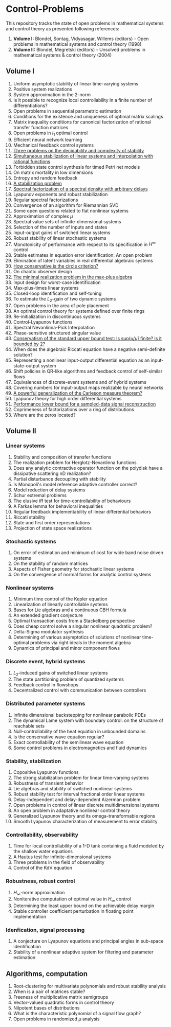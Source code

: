 # Control-Problems

This repository tracks the state of open problems in mathematical systems and control theory as presented following references:

1. **Volume I:** Blondel, Sontag, Vidyasagar, Willems (editors) - Open problems in mathematical systems and control theory (1998)
2. **Volume II:** Blondel, Megretski (editors) - Unsolved problems in mathematical systems & control theory (2004)

## Volume I

1. Uniform asymptotic stability of linear time-varying systems
2. Positive system realizations
3. System approximation in the 2-norm
4. Is it possible to recognize local controllability in a finite number of differentiations?
5. Open problems in sequential parametric estimation
6. Conditions for the existence and uniqueness of optimal matrix scalings
7. Matrix inequality conditions for canonical factorization of rational transfer function matrices
8. Open problems in $l_{1}$ optimal control
9. Efficient neural network learning
10. Mechanical feedback control systems
11. [Three problems on the decidability and complexity of stability](v1p11.md)
12. [Simultaneous stabilization of linear systems and interpolation with rational functions](v1p12.md)
13. Forbidden state control synthesis for timed Petri net models
14. On matrix mortality in low dimensions
15. Entropy and random feedback
16. [A stabilization problem](v1p16.md)
17. [Spectral factorization of a spectral density with arbitrary delays](v1p17.md)
18. Lyapunov exponents and robust stabilization
19. Regular spectral factorizations
20. Convergence of an algorithm for Riemannian SVD
21. Some open questions related to flat nonlinear systems
22. Approximation of complex $\mu$
23. Spectral value sets of infinite-dimensional systems
24. Selection of the number of inputs and states
25. Input-output gains of switched linear systems
26. Robust stability of linear stochastic systems
27. Monotonicity of performance with respect to its specification in $H^{\infty}$ control
28. Stable estimates in equation error identification: An open problem
29. Elimination of latent variables in real differential algebraic systems
30. [How conservative is the circle criterion?](v1p30.md)
31. On chaotic observer design
32. [The minimal realization problem in the max-plus algebra](v1p32.md)
33. Input design for worst-case identification
34. Max-plus-times linear systems
35. Closed-loop identification and self-tuning
36. To estimate the $L_{2}$-gain of two dynamic systems
37. Open problems in the area of pole placement
38. An optimal control theory for systems defined over finite rings
39. Re-initialization in discontinuous systems
40. Control-Lyapunov functions
41. Spectral Nevanlinna-Pick Interpolation
42. Phase-sensitive structured singular value
43. [Conservatism of the standard upper bound test: Is $\text{sup}(\mu/\bar{\mu})$ finite? Is it bounded by 2?](v1p43.md)
44. When does the algebraic Riccati equation have a negative semi-definite solution?
45. Representing a nonlinear input-output differential equation as an input-state-output system
46. Shift policies in QR-like algorithms and feedback control of self-similar flows
47. Equivalences of discrete-event systems and of hybrid systems
48. Covering numbers for input-output maps realizable by neural networks
49. [A powerful generalization of the Carleson measure theorem?](v1p49.md)
50. Lyapunov theory for high order differential systems
51. [Performance lower bound for a sampled-data signal reconstruction](v1p51.md)
52. Coprimeness of factorizations over a ring of distributions
53. Where are the zeros located?

## Volume II

### Linear systems

1. Stability and composition of transfer functions
2. The realization problem for Herglotz-Nevanlinna functions
3. Does any analytic contractive operator function on the polydisk have a dissipative scattering nD realization?
4. Partial disturbance decoupling with stability
5. Is Monopoli's model reference adaptive controller correct?
6. Model reduction of delay systems
7. Schur extremal problems
9. The elusive iff test for time-controllability of behaviours
9. A Farkas lemma for behavioral inequalities
10. Regular feedback implementability of linear differential behaviors
11. Riccati stability
12. State and first order representations
13. Projection of state space realizations

### Stochastic systems

1. On error of estimation and minimum of cost for wide band noise driven systems
2. On the stability of random matrices
3. Aspects of Fisher geometry for stochastic linear systems
4. On the convergence of normal forms for analytic control systems

### Nonlinear systems

1. Minimum time control of the Kepler equation
2. Linearization of linearly controllable systems
3. Bases for Lie algebras and a continuous CBH formula
4. An extended gradient conjecture
5. Optimal transaction costs from a Stackelberg perspective
6. Does cheap control solve a singular nonlinear quadratic problem?
7. Delta-Sigma modulator synthesis
8. Determining of various asymptotics of solutions of nonlinear time-optimal problems via right ideals in the moment algebra
9. Dynamics of principal and minor component flows

### Discrete event, hybrid systems

1. $L_{2}$-induced gains of switched linear systems
2. The state partitioning problem of quantized systems
3. Feedback control in flowshops
4. Decentralized control with communication between controllers

### Distributed parameter systems

1. Infinite dimensional backstepping for nonlinear parabolic PDEs
2. The dynamical Lame system with boundary control: on the structure of reachable sets
3. Null-controllability of the heat equation in unbounded domains
4. Is the conservative wave equation regular?
5. Exact controllability of the semilinear wave equation
6. Some control problems in electromagnetics and fluid dynamics

### Stability, stabilization

1. Copositive Lyapunov functions
2. The strong stabilization problem for linear time-varying systems
3. Robustness of transient behavior
4. Lie algebras and stability of switched nonlinear systems
5. Robust stability test for interval fractional order linear systems
6. Delay-independent and delay-dependent Aizerman problem
7. Open problems in control of linear discrete multidimensional systems
8. An open problem in adaptative nonlinear control theory
9. Generalized Lyapunov theory and its omega-transformable regions
10. Smooth Lyapunov characterization of measurement to error stability

### Controllability, observability

1. Time for local controllability of a 1-D tank containing a fluid modeled by the shallow water equations
2. A Hautus test for infinite-dimensional systems
3. Three problems in the field of observability
4. Control of the KdV equation

### Robustness, robust control

1. $H_{\infty}$-norm approximation
2. Noniterative computation of optimal value in $H_{\infty}$ control
3. Determining the least upper bound on the achievable delay margin
4. Stable controller coefficient perturbation in floating point implementation

### Idenfication, signal processing

1. A conjecture on Lyapunov equations and principal angles in sub-space identification
2. Stability of a nonlinear adaptive system for filtering and parameter estimation

## Algorithms, computation

1. Root-clustering for multivariate polynomials and robust stability analysis
2. When is a pair of matrices stable?
3. Freeness of multiplicative matrix semigroups
4. Vector-valued quadratic forms in control theory
5. Nilpotent bases of distributions
6. What is the characteristic polynomial of a signal flow graph?
7. Open problems in randomized $\mu$ analysis
